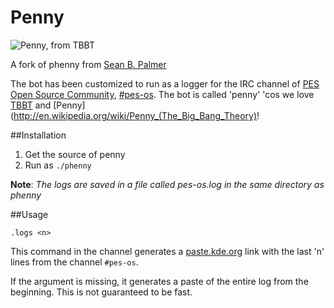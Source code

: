 Penny
=====

![Penny, from TBBT](http://glueimg.s3.amazonaws.com/stickers/huge/warner_bros_television/the_big_bang_theory_penny.png)

A fork of phenny from [Sean B. Palmer](http://inamidst.com/sbp/)

The bot has been customized to run as a logger for the IRC channel of [PES Open Source Community](http://pesos.github.com/), [#pes-os](http://webchat.freenode.net/?channels=pes-os). The bot is called 'penny' 'cos we love [TBBT](http://en.wikipedia.org/wiki/The_Big_Bang_Theory) and [Penny](http://en.wikipedia.org/wiki/Penny_(The_Big_Bang_Theory)! 

##Installation

1. Get the source of penny
2. Run as `./phenny`

**Note**: *The logs are saved in a file called pes-os.log in the same directory as phenny*

##Usage

`.logs <n>`

This command in the channel generates a [paste.kde.org](http://paste.kde.org) link with the last 'n' lines from the channel `#pes-os`.

If the argument is missing, it generates a paste of the entire log from the beginning. This is not guaranteed to be fast.

